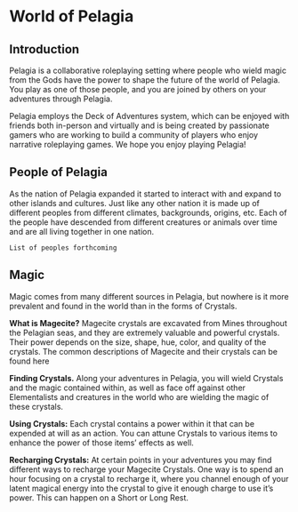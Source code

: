 # World of Pelagia

## Introduction

Pelagia is a collaborative roleplaying setting where people who wield magic from the Gods have the power to shape the future of the world of Pelagia. You play as one of those people, and you are joined by others on your adventures through Pelagia. 

Pelagia employs the Deck of Adventures system, which can be enjoyed with friends both in-person and virtually and is being created by passionate gamers who are working to build a community of players who enjoy narrative roleplaying games. We hope you enjoy playing Pelagia!

## People of Pelagia

As the nation of Pelagia expanded it started to interact with and expand to other islands and cultures. Just like any other nation it is made up of different peoples from different climates, backgrounds, origins, etc. Each of the people have descended from different creatures or animals over time and are all living together in one nation.

`List of peoples forthcoming`

## Magic

Magic comes from many different sources in Pelagia, but nowhere is it more prevalent and found in the world than in the forms of Crystals. 

**What is Magecite?** Magecite crystals are excavated from Mines throughout the Pelagian seas, and they are extremely valuable and powerful crystals. Their power depends on the size, shape, hue, color, and quality of the crystals. The common descriptions of Magecite and their crystals can be found here

**Finding Crystals.** Along your adventures in Pelagia, you will wield Crystals and the magic contained within, as well as face off against other Elementalists and creatures in the world who are wielding the magic of these crystals. 

**Using Crystals:** Each crystal contains a power within it that can be expended at will as an action. You can attune Crystals to various items to enhance the power of those items’ effects as well. 

**Recharging Crystals:** At certain points in your adventures you may find different ways to recharge your Magecite Crystals. One way is to spend an hour focusing on a crystal to recharge it, where you channel enough of your latent magical energy into the crystal to give it enough charge to use it’s power. This can happen on a Short or Long Rest.

